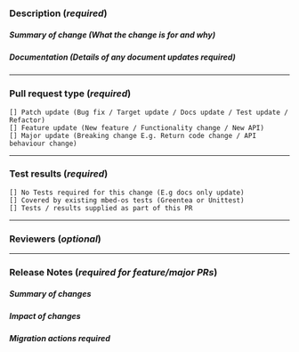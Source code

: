 <!--
For more information on the requirements for pull requests, please see [the contributing guidelines](https://os.mbed.com/docs/mbed-os/latest/contributing/workflow.html#pull-request-types).
-->
### Description (*required*)

<!--
    Required
    Add here detailed changes summary, testing results, dependencies
    Good example: https://os.mbed.com/docs/mbed-os/latest/contributing/workflow.html (Pull request template)
-->
##### Summary of change (*What the change is for and why*)


##### Documentation (*Details of any document updates required*)

----------------------------------------------------------------------------------------------------------------
### Pull request type (*required*)

<!--
    Required
    Please add only one X to one of the following types. Do not fill multiple types (split the pull request otherwise).
    Please note this is not a GitHub task list, indenting the boxes or changing the format to add a '.' or '*' in front
    of them would change the meaning incorrectly. The only changes to be made are to add a description text under the
    description heading and to add a 'x' to the correct box.
-->
    [] Patch update (Bug fix / Target update / Docs update / Test update / Refactor)
    [] Feature update (New feature / Functionality change / New API)
    [] Major update (Breaking change E.g. Return code change / API behaviour change)

----------------------------------------------------------------------------------------------------------------
### Test results (*required*)

<!--
    Required
    For example, add test results for new target
-->
    [] No Tests required for this change (E.g docs only update)
    [] Covered by existing mbed-os tests (Greentea or Unittest)
    [] Tests / results supplied as part of this PR
    
    
----------------------------------------------------------------------------------------------------------------
### Reviewers (*optional*)

<!--
    Optional
    Request additional reviewers with @username
-->

----------------------------------------------------------------------------------------------------------------
### Release Notes (*required for feature/major PRs*)

<!--
    All 3 sections are compulsory for Major PR types. For Feature PRs only the summary section is required.
    This section is automatically added to release notes. Please fill in each sub-section with sufficient detail for a user.
    For more information, please see [the contributing guidelines](https://os.mbed.com/docs/mbed-os/latest/contributing/workflow.html#pull-request-types). 
-->

##### Summary of changes

##### Impact of changes

##### Migration actions required



